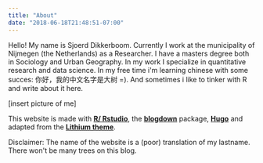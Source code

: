 ```yaml
---
title: "About"
date: "2018-06-18T21:48:51-07:00"
---
```


Hello! My name is Sjoerd Dikkerboom. Currently I work at the municipality of Nijmegen (the Netherlands) as a Researcher. I have a masters degree both in Sociology and Urban Geography. In my work I specialize in quantitative research and data science. In my free time i'm learning chinese with some succes: 你好，我的中文名字是大树 =). And sometimes i like to tinker with R and write about it here. 

[insert picture of me]



This website is made with [**R/ Rstudio**](https://www.rstudio.com/), the [**blogdown**](https://github.com/rstudio/blogdown) package, [**Hugo**](https://gohugo.io/) and adapted from the [**Lithium theme**](https://github.com/yihui/hugo-lithium). 

Disclaimer: The name of the website is a (poor) translation of my lastname. There won't be many trees on this blog.
